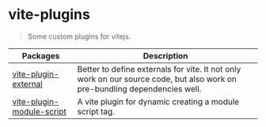 # vite-plugins

> Some custom plugins for vitejs.

Packages | Description 
-------- | ----------- 
[vite-plugin-external](packages/vite-plugin-external) | Better to define externals for vite. It not only work on our source code, but also work on pre-bundling dependencies well.
[vite-plugin-module-script](packages/vite-plugin-module-script) | A vite plugin for dynamic creating a module script tag.
